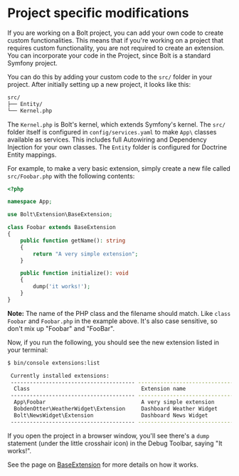 Project specific modifications
==============================

If you are working on a Bolt project, you can add your own code to create
custom functionalities. This means that if you're working on a project that
requires custom functionality, you are not required to create an extension. You
can incorporate your code in the Project, since Bolt is a standard Symfony
project.

You can do this by adding your custom code to the `src/` folder in your
project. After initially setting up a new project, it looks like this:

```bash
src/
├── Entity/
└── Kernel.php
```

The `Kernel.php` is Bolt's kernel, which extends Symfony's kernel. The `src/`
folder itself is configured in `config/services.yaml` to make `App\` classes
available as services. This includes full Autowiring and Dependency Injection
for your own classes. The `Entity` folder is configured for Doctrine Entity
mappings.

For example, to make a very basic extension, simply create a new file called
`src/Foobar.php` with the following contents:

```php
<?php

namespace App;

use Bolt\Extension\BaseExtension;

class Foobar extends BaseExtension
{
    public function getName(): string
    {
        return "A very simple extension";
    }

    public function initialize(): void
    {
        dump('it works!');
    }
}
```

<p class="note"><strong>Note:</strong> The name of the PHP class and the filename
should match. Like <code>class Foobar</code> and <code>Foobar.php</code> in the
example above. It's also case sensitive, so don't mix up "Foobar" and "FooBar".
</p>

Now, if you run the following, you should see the new extension listed in your terminal:

```bash
$ bin/console extensions:list

 Currently installed extensions:
 --------------------------------------- -----------------------------------
  Class                                   Extension name
 --------------------------------------- -----------------------------------
  App\Foobar                              A very simple extension
  BobdenOtter\WeatherWidget\Extension     Dashboard Weather Widget
  Bolt\NewsWidget\Extension               Dashboard News Widget
 --------------------------------------- -----------------------------------
 ```

 If you open the project in a browser window, you'll see there's a `dump`
 statement (under the little crosshair icon) in the Debug Toolbar, saying "It
 works!".

See the page on [BaseExtension](baseextension) for more details on how it works.

